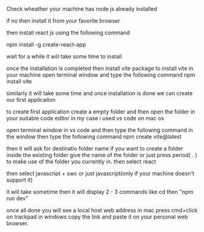 Check wheather your machine has node js already installed 





if no then install it from your favorite browser 




then install react js using the following command





npm install -g create-react-app





wait for a while it will take some time to install 





once the installation is completed then install vite package to install vite in your machine open terminal window and type the following command 
npm install vite





similarly it will take some time and once installation is done we can create our first applicaiton 





to create first application create a empty folder and then open the folder in your suitable code editor in my case i used vs code on mac os 





open terminal window in vs code and then type the following command in the window then type the following command 
npm create vite@latest 





then it will ask for destinatio folder name if you want to create a folder inside the existing folder give the name of the folder or just press period( . ) to make use of the folder you currently in.
then select react 





then select javascript + swc or just javascript(only if your machine doesn't support it) 





it will take sometime then it will display 2 - 3 commands like cd <foldername> then "npm run dev"





once all done you will see a local host web address in mac press cmd+click on trackpad in windows copy the link and paste it on your personal web browser. 
